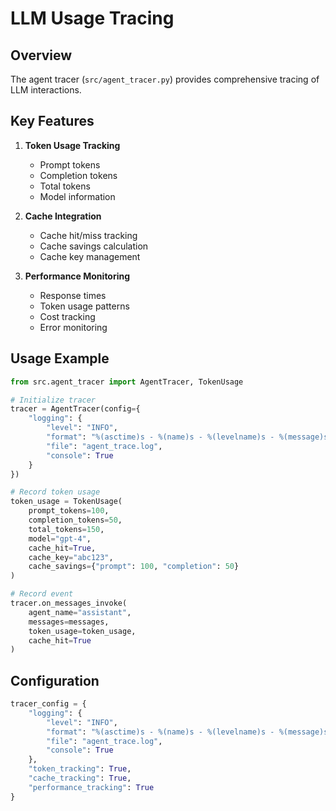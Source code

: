 # LLM Usage Tracing

## Overview

The agent tracer (`src/agent_tracer.py`) provides comprehensive tracing of LLM interactions.

## Key Features

1. **Token Usage Tracking**
   - Prompt tokens
   - Completion tokens
   - Total tokens
   - Model information

2. **Cache Integration**
   - Cache hit/miss tracking
   - Cache savings calculation
   - Cache key management

3. **Performance Monitoring**
   - Response times
   - Token usage patterns
   - Cost tracking
   - Error monitoring

## Usage Example

```python
from src.agent_tracer import AgentTracer, TokenUsage

# Initialize tracer
tracer = AgentTracer(config={
    "logging": {
        "level": "INFO",
        "format": "%(asctime)s - %(name)s - %(levelname)s - %(message)s",
        "file": "agent_trace.log",
        "console": True
    }
})

# Record token usage
token_usage = TokenUsage(
    prompt_tokens=100,
    completion_tokens=50,
    total_tokens=150,
    model="gpt-4",
    cache_hit=True,
    cache_key="abc123",
    cache_savings={"prompt": 100, "completion": 50}
)

# Record event
tracer.on_messages_invoke(
    agent_name="assistant",
    messages=messages,
    token_usage=token_usage,
    cache_hit=True
)
```

## Configuration

```python
tracer_config = {
    "logging": {
        "level": "INFO",
        "format": "%(asctime)s - %(name)s - %(levelname)s - %(message)s",
        "file": "agent_trace.log",
        "console": True
    },
    "token_tracking": True,
    "cache_tracking": True,
    "performance_tracking": True
}
``` 